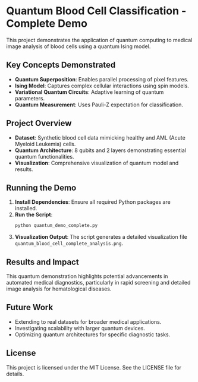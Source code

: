 # Quantum Blood Cell Classification - Complete Demo

This project demonstrates the application of quantum computing to medical image analysis of blood cells using a quantum Ising model.

## Key Concepts Demonstrated

- **Quantum Superposition**: Enables parallel processing of pixel features.
- **Ising Model**: Captures complex cellular interactions using spin models.
- **Variational Quantum Circuits**: Adaptive learning of quantum parameters.
- **Quantum Measurement**: Uses Pauli-Z expectation for classification.

## Project Overview

- **Dataset**: Synthetic blood cell data mimicking healthy and AML (Acute Myeloid Leukemia) cells.
- **Quantum Architecture**: 8 qubits and 2 layers demonstrating essential quantum functionalities.
- **Visualization**: Comprehensive visualization of quantum model and results.

## Running the Demo

1. **Install Dependencies**: Ensure all required Python packages are installed.
2. **Run the Script**:
   ```bash
   python quantum_demo_complete.py
   ```
3. **Visualization Output**: The script generates a detailed visualization file `quantum_blood_cell_complete_analysis.png`.

## Results and Impact

This quantum demonstration highlights potential advancements in automated medical diagnostics, particularly in rapid screening and detailed image analysis for hematological diseases.

## Future Work

- Extending to real datasets for broader medical applications.
- Investigating scalability with larger quantum devices.
- Optimizing quantum architectures for specific diagnostic tasks.

## License

This project is licensed under the MIT License. See the LICENSE file for details.
